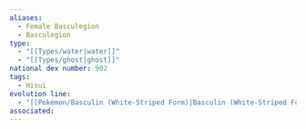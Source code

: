 ```yaml
---
aliases:
  - Female Basculegion
  - Basculegion
type:
  - "[[Types/water|water]]"
  - "[[Types/ghost|ghost]]"
national dex number: 902
tags:
  - Hisui
evolution line:
  - "[[Pokémon/Basculin (White-Striped Form)|Basculin (White-Striped Form)]]"
associated: 
---
```

